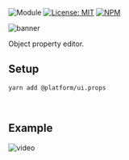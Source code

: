 ![Module](https://img.shields.io/badge/%40platform-ui.props-%23EA4E7E.svg)
[![License: MIT](https://img.shields.io/badge/license-MIT-blue.svg)](https://opensource.org/licenses/MIT)
[![NPM](https://img.shields.io/npm/v/@platform/ui.props.svg?colorB=blue&style=flat)](https://www.npmjs.com/package/@platform/ui.props)

![banner](https://uih.sfo2.digitaloceanspaces.com/%40platform/repo-banners/ui.props.png)

Object property editor.



## Setup

    yarn add @platform/ui.props


<p>&nbsp;<p>

## Example

![video](https://user-images.githubusercontent.com/185555/59095947-ddf87900-896d-11e9-867c-eda4c26c5d95.gif)


<p>&nbsp;<p>
<p>&nbsp;<p>
